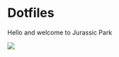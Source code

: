 # Dotfiles

Hello and welcome to Jurassic Park

<img src="https://i.giphy.com/media/v1.Y2lkPTc5MGI3NjExNnVqMWpjZ3J1ZnJocnhidWUybnEzOGt1Nmh0b3E3eHlwZHpyOHh1MyZlcD12MV9pbnRlcm5hbF9naWZfYnlfaWQmY3Q9Zw/3ohhwfAa9rbXaZe86c/giphy.gif" />
